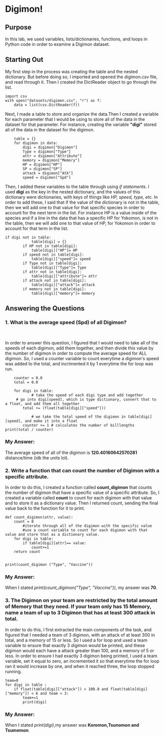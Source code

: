 # Digimon!

## Purpose
In this lab, we used variables, lists/dictionaries, functions, and loops in Python code in order to examine a Digimon dataset.

## Starting Out

My first step in the process was creating the table and the nested dictionary. But before doing so, I imported and opened the digimon.csv file, and read through it. Then I created the DictReader object to go through the list. 

``` 
import csv
with open("datasets/digimon.csv", "r") as f: 
    data = list(csv.DictReader(f)) 
```

Next, I made a table to store and organize the data.Then I created a variable for each parameter that I would be using to store all of the data in the dataset for that parameter. For instance, creating the variable **"digi"** stored all of the data in the dataset for the digimon. 
```
    table = {} 
    for digimon in data:
        digi = digimon["Digimon"]
        Type = digimon["Type"] 
        attr = digimon["Attribute"]
        memory = digimon["Memory"]
        HP = digimon["HP"]
        SP = digimon["SP"]
        attack = digimon["Atk"]
        speed = digimon["Spd"]
```
Then, I added these variables to the table through using *if statements*. I used **digi** as the key in the nested dictionary, and the values of this dictionary were dictionaries, with keys of things like *HP, speed, type, etc.* In order to add these, I said that if the value of the dictionary is not in the table, then we will add one to that value for that specific species in order to account for the next term in the list. For instance HP is a value inside of the species and if a line in the data that has a specific HP for Yokomon, is not in the table, then we will add one to that value of HP, for Yokomon in order to account for that term in the list. 

```
if digi not in table:
            table[digi] = {} 
        if HP not in table[digi]:
            table[digi]["HP"]= HP
        if speed not in table[digi]:
            table[digi]["speed"]= speed
        if Type not in table[digi]:
            table[digi]["Type"]= Type
        if attr not in table[digi]:
            table[digi]["attribute"]= attr
        if attack not in table[digi]:
            table[digi]["attack"]= attack
        if memory not in table[digi]:
            table[digi]["memory"]= memory
```


## Answering the Questions

### 1. What is the average speed (Spd) of all Digimon? 
</br>

In order to answer this question, I figured that I would need to take all of the speeds of each digimon, add them together, and then divide this value by the  number of digimon in order to compute the average speed for ALL digimon. So, I used a counter variable to count everytime a digimon's speed was added to the total, and incrimented it by 1 everytime the for loop was run. 
```
    counter = 0.0
    total = 0.0

    for digi in table:
            # take the speed of each digi type and add together 
     # go into digi[speed], which is type dictionary, convert that to a float, and add them all together 
        total += (float(table[digi]["speed"]))
        
            # we take the total speed of the digimon in table[digi][speed], and make it into a float 
        counter += 1 # calculates the number of billlengths
print(total / counter)
```
### My Answer: 
The average speed of all of the digimon is **120.40160642570281** distance/time (idk the units lol).

### 2. Write a function that can count the number of Digimon with a specific attribute.  


In order to do this, I created a function called **count_digimon** that counts the number of digimon that have a specific value of a specific attribute. So, I created a variable called **count** to count for each digimon with that value and to store it as a dictionary value. Then I returned count, sending the final value back to the function for it to print. 
```
def count_digimon(attr, value):
    count = 0
        #iterate through all of the digimon with the specific value
        #use a count variable to count for each digimon with that value and store that as a dictionary value. 
    for digi in table:
        if table[digi][attr]== value:
            count+=1
    return count


print(count_digimon ("Type", "Vaccine"))
```
### My Answer: 
When I stated *print(count_digimon("Type", "Vaccine"))*, my answer was **70**.

### 3. The Digimon on your team are restricted by the total amount of Memory that they need. If your team only has 15 Memory, name a team of up to 3 Digimon that has at least 300 attack in total.

In order to do this, I first extracted the main components of the task, and figured that I needed a team of 3 digimon, with an attack of at least 300 in total, and a memory of 15 or less. So I used a for loop and used a team variable to ensure that exactly 3 digimon would be printed, and these digimon would each have a attack greater than 100, and a memory of 5 or less. In order to ensure I had exactly 3 digimon being printed, I used a team variable, set it equal to zero, an incremented it so that everytime the for loop ran it would increase by one, and when it reached three, the loop stopped running. 
```
team=0
for digi in table :
    if float(table[digi]["attack"]) > 100.0 and float(table[digi]["memory"]) < 6 and team < 3:
        team+=1
        print(digi)
```
### My Answer: 
When I stated *print(digi)*,my answer was **Koromon,Tsunomon and Tsumemon**.

